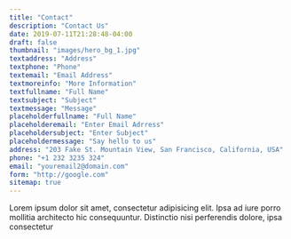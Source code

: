 ```yaml
---
title: "Contact"
description: "Contact Us"
date: 2019-07-11T21:28:48-04:00
draft: false
thumbnail: "images/hero_bg_1.jpg"
textaddress: "Address"
textphone: "Phone"
textemail: "Email Address"
textmoreinfo: "More Information"
textfullname: "Full Name"
textsubject: "Subject"
textmessage: "Message"
placeholderfullname: "Full Name"
placeholderemail: "Enter Email Adrress"
placeholdersubject: "Enter Subject"
placeholdermessage: "Say hello to us"
address: "203 Fake St. Mountain View, San Francisco, California, USA"
phone: "+1 232 3235 324"
email: "youremail2@domain.com"
form: "http://google.com"
sitemap: true
---
```

Lorem ipsum dolor sit amet, consectetur adipisicing elit. Ipsa ad iure porro mollitia architecto hic consequuntur. Distinctio nisi perferendis dolore, ipsa consectetur
